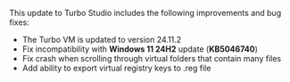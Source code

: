This update to Turbo Studio includes the following improvements and bug fixes: 

- The Turbo VM is updated to version 24.11.2
- Fix incompatibility with **Windows 11 24H2** update (**KB5046740**)
- Fix crash when scrolling through virtual folders that contain many files
- Add ability to export virtual registry keys to .reg file



